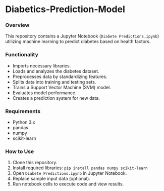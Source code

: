 # Diabetics-Prediction-Model

### Overview
This repository contains a Jupyter Notebook (`Diabete Predictions.ipynb`) utilizing machine learning to predict diabetes based on health factors.

### Functionality
* Imports necessary libraries.
* Loads and analyzes the diabetes dataset.
* Preprocesses data by standardizing features.
* Splits data into training and testing sets.
* Trains a Support Vector Machine (SVM) model.
* Evaluates model performance.
* Creates a prediction system for new data.

### Requirements
* Python 3.x
* pandas
* numpy
* scikit-learn

### How to Use
1. Clone this repository.
2. Install required libraries: `pip install pandas numpy scikit-learn`
3. Open `Diabete Predictions.ipynb` in Jupyter Notebook.
4. Replace sample input data (optional).
5. Run notebook cells to execute code and view results.


